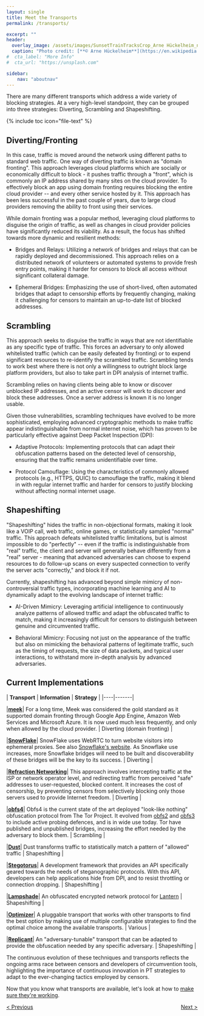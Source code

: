 ```yaml
---
layout: single
title: Meet the Transports
permalink: /transports/

excerpt: ""
header:
  overlay_image: /assets/images/SunsetTrainTracksCrop_Arne Hückelheim_notify_wikimedia.JPG
  caption: "Photo credit: [**© Arne Hückelheim**](https://en.wikipedia.org/wiki/User:Knipptang)"
#  cta_label: "More Info"
#  cta_url: "https://unsplash.com"

sidebar:
    nav: "aboutnav"
---
```

There are many different transports which address a wide variety of blocking strategies. At a very high-level standpoint, they can be grouped into three strategies: Diverting, Scrambling and Shapeshifting.

{% include toc icon="file-text" %}

## Diverting/Fronting

In this case, traffic is moved around the network using different paths to standard web traffic. One way of diverting traffic is known as "domain fronting". This approach leverages cloud platforms which are socially or economically difficult to block - it pushes traffic through a "front", which is commonly an IP address shared by many sites on the cloud provider. To effectively block an app using domain fronting requires blocking the entire cloud provider -- and every other service hosted by it. This approach has been less successful in the past couple of years, due to large cloud providers removing the ability to front using their services.

While domain fronting was a popular method, leveraging cloud platforms to disguise the origin of traffic, as well as changes in cloud provider policies have significantly reduced its viability. As a result, the focus has shifted towards more dynamic and resilient methods:

- Bridges and Relays: Utilizing a network of bridges and relays that can be rapidly deployed and decommissioned. This approach relies on a distributed network of volunteers or automated systems to provide fresh entry points, making it harder for censors to block all access without significant collateral damage.

- Ephemeral Bridges: Emphasizing the use of short-lived, often automated bridges that adapt to censorship efforts by frequently changing, making it challenging for censors to maintain an up-to-date list of blocked addresses.

## Scrambling

This approach seeks to disguise the traffic in ways that are not identifiable as any specific type of traffic. This forces an adversary to only allowed whitelisted traffic (which can be easily defeated by fronting) or to expend significant resources to re-identify the scrambled traffic. Scrambling tends to work best where there is not only a willingness to outright block large platform providers, but also to take part in DPI analysis of internet traffic.

Scrambling relies on having clients being able to know or discover unblocked IP addresses, and an active censor will work to discover and block these addresses. Once a server address is known it is no longer usable.

Given those vulnerabilities, scrambling techniques have evolved to be more sophisticated, employing advanced cryptographic methods to make traffic appear indistinguishable from normal internet noise, which has proven to be particularly effective against Deep Packet Inspection (DPI):

- Adaptive Protocols: Implementing protocols that can adapt their obfuscation patterns based on the detected level of censorship, ensuring that the traffic remains unidentifiable over time.

- Protocol Camouflage: Using the characteristics of commonly allowed protocols (e.g., HTTPS, QUIC) to camouflage the traffic, making it blend in with regular internet traffic and harder for censors to justify blocking without affecting normal internet usage.

## Shapeshifting

"Shapeshifting" hides the traffic in non-objectional formats, making it look like a VOIP call, web traffic, online games, or statistically sampled "normal" traffic. This approach defeats whitelisted traffic limitations, but is almost impossible to do "perfectly" -- even if the traffic is indistinguishable from "real" traffic, the client and server will generally behave differently from a "real" server - meaning that advanced adversaries can choose to expend resources to do follow-up scans on every suspected connection to verify the server acts "correctly," and block it if not.

Currently, shapeshifting has advanced beyond simple mimicry of non-controversial traffic types, incorporating machine learning and AI to dynamically adapt to the evolving landscape of internet traffic:

- AI-Driven Mimicry: Leveraging artificial intelligence to continuously analyze patterns of allowed traffic and adapt the obfuscated traffic to match, making it increasingly difficult for censors to distinguish between genuine and circumvented traffic.

- Behavioral Mimicry: Focusing not just on the appearance of the traffic but also on mimicking the behavioral patterns of legitimate traffic, such as the timing of requests, the size of data packets, and typical user interactions, to withstand more in-depth analysis by advanced adversaries.


## Current Implementations

| **Transport** | **Information** | **Strategy** |
|----|-------|

|**[meek](https://software.pluggabletransports.info/meek)**| For a long time, Meek was considered the gold standard as it supported domain fronting through Google App Engine, Amazon Web Services and Microsoft Azure. It is now used much less frequently, and only when allowed by the cloud provider. | Diverting (domain fronting) |

|**[SnowFlake](https://software.pluggabletransports.info/snowflake)**| SnowFlake uses WebRTC to turn website visitors into ephemeral proxies. See also [Snowflake's website](https://snowflake.torproject.org/). As Snowflake use increases, more Snowflake bridges will need to be built and discoverability of these bridges will be the key to its success. | Diverting |

|**[Refraction Networking](https://refraction.network/)**| This approach involves intercepting traffic at the ISP or network operator level, and redirecting traffic from perceived "safe" addresses to user-requested, blocked content. It increases the cost of censorship, by preventing censors from selectively blocking only those servers used to provide Internet freedom. | Diverting |

|**[obfs4](https://software.pluggabletransports.info/obfs4)**| Obfs4 is the current state of the art deployed "look-like nothing" obfuscation protocol from The Tor Project. It evolved from [obfs2](https://gitweb.torproject.org/pluggable-transports/obfsproxy.git/tree/doc/obfs2/obfs2-protocol-spec.txt) and [obfs3](https://gitweb.torproject.org/pluggable-transports/obfsproxy.git/tree/doc/obfs3/obfs3-protocol-spec.txt) to include active probing defences, and is in wide use today. Tor have published and unpublished bridges, increasing the effort needed by the adversary to block them. | Scrambling |

|**[Dust](https://software.pluggabletransports.info/dust)**| Dust transforms traffic to statistically match a pattern of "allowed" traffic | Shapeshifting |

|**[Stegotorus](https://software.pluggabletransports.info/stegotorus)**| A development framework that provides an API specifically geared towards the needs of steganographic protocols. With this API, developers can help applications hide from DPI, and to resist throttling or connection dropping. | Shapeshifting |

|**[Lampshade](https://software.pluggabletransports.info/lampshade)**| An obfuscated encrypted network protocol for [Lantern](https://getlantern.org) | Shapeshifting |

|**[Optimizer](https://software.pluggabletransports.info/optimizer)**| A pluggable transport that works with other transports to find the best option by making use of multiple configurable strategies to find the optimal choice among the available transports. | Various |

|**[Replicant](https://software.pluggabletransports.info/replicant)**| An "adversary-tunable" transport that can be adapted to provide the obfuscation needed by any specific adversary. | Shapeshifting |

The continuous evolution of these techniques and transports reflects the ongoing arms race between censors and developers of circumvention tools, highlighting the importance of continuous innovation in PT strategies to adapt to the ever-changing tactics employed by censors.

Now that you know what transports are available, let's look at how to [make sure they're working](/measuring).

<p style="text-align:left;"><a href="/how-transports/">&lt; Previous</a>
<span style="float:right;"><a href="/measuring/">Next &gt;</a></span>
</p>

